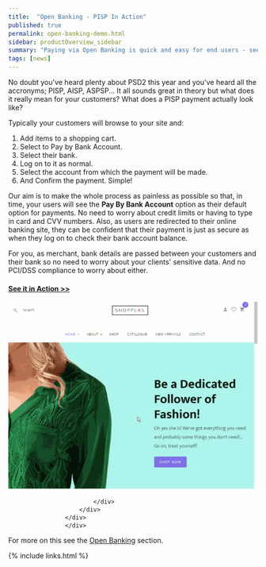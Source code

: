 ```yaml
---
title:  "Open Banking - PISP In Action"
published: true
permalink: open-banking-demo.html
sidebar: productOverview_sidebar
summary: "Paying via Open Banking is quick and easy for end users - see it in action..."
tags: [news]
---
```



No doubt you've heard plenty about PSD2 this year and you've heard all the accronyms; PISP, AISP, ASPSP... It all sounds great in theory but what does it really mean for your customers? What does a PISP payment actually look like? 

Typically your customers will browse to your site and:

1. Add items to a shopping cart.
1. Select to Pay by Bank Account.
1. Select their bank.
1. Log on to it as normal.
1. Select the account from which the payment will be made.
1. And Confirm the payment. Simple!

Our aim is to make the whole process as painless as possible so that, in time, your users will see the **Pay By Bank Account** option as their default option for payments. No need to worry about credit limits or having to type in card and CVV numbers. Also, as users are redirected to their online banking site, they can be confident that their payment is just as secure as when they log on to check their bank account balance. 

For you, as merchant, bank details are passed between your customers and their bank so no need to worry about your clients' sensitive data. And no PCI/DSS compliance to worry about either.



<div class="panel-group" id="accordion">
                    <div class="panel panel-default">
                        <div class="panel-heading">
                            <h4 class="panel-title">
                                <a class="noCrossRef accordion-toggle" data-toggle="collapse" data-parent="#accordion" href="#collapseOne">See it in Action >> </a>
                            </h4>
                        </div>
                        <div id="collapseOne" class="panel-collapse collapse noCrossRef">
                            <div class="panel-body">
                            <center><img src ="images/pisp-shoppers.gif"></center>

                            </div>
                        </div>
                    </div>
                    </div>

For more on this see the [Open Banking](ob_landing_page.html) section.

{% include links.html %}
